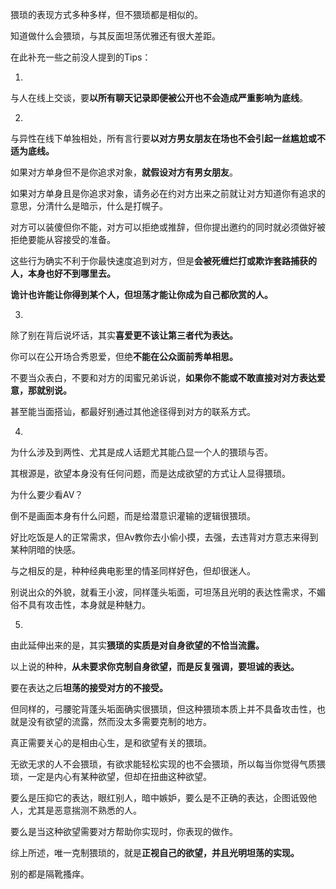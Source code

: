 猥琐的表现方式多种多样，但不猥琐都是相似的。



知道做什么会猥琐，与其反面坦荡优雅还有很大差距。



在此补充一些之前没人提到的Tips：



1.

与人在线上交谈，要**以所有聊天记录即便被公开也不会造成严重影响为底线**。



2.

与异性在线下单独相处，所有言行要**以对方男女朋友在场也不会引起一丝尴尬或不适为底线。**



如果对方单身但不是你追求对象，**就假设对方有男女朋友**。



如果对方单身且是你追求对象，请务必在约对方出来之前就让对方知道你有追求的意思，分清什么是暗示，什么是打幌子。



对方可以装傻但你不能，对方可以拒绝或推辞，但你提出邀约的同时就必须做好被拒绝要能从容接受的准备。



这些行为确实不利于你最快速度追到对方，但是**会被死缠烂打或欺诈套路捕获的人，本身也好不到哪里去。**



**诡计也许能让你得到某个人，但坦荡才能让你成为自己都欣赏的人。**



3.

除了别在背后说坏话，其实**喜爱更不该让第三者代为表达。**



你可以在公开场合秀恩爱，但绝**不能在公众面前秀单相思。**



不要当众表白，不要和对方的闺蜜兄弟诉说，**如果你不能或不敢直接对对方表达爱意，那就别说。**



甚至能当面搭讪，都最好别通过其他途径得到对方的联系方式。



4.

为什么涉及到两性、尤其是成人话题尤其能凸显一个人的猥琐与否。



其根源是，欲望本身没有任何问题，而是达成欲望的方式让人显得猥琐。



为什么要少看AV？ 



倒不是画面本身有什么问题，而是给潜意识灌输的逻辑很猥琐。



好比吃饭是人的正常需求，但Av教你去小偷小摸，去强，去违背对方意志来得到某种阴暗的快感。



与之相反的是，种种经典电影里的情圣同样好色，但却很迷人。



别说出众的外貌，就看王小波，同样蓬头垢面，可坦荡且光明的表达性需求，不媚俗不具有攻击性，本身就是种魅力。



5.

由此延伸出来的是，其实**猥琐的实质是对自身欲望的不恰当流露。**



以上说的种种，**从未要求你克制自身欲望，而是反复强调，要坦诚的表达。**



要在表达之后**坦荡的接受对方的不接受。**



但同样的，弓腰驼背蓬头垢面确实很猥琐，但这种猥琐本质上并不具备攻击性，也就是没有欲望的流露，然而没太多需要克制的地方。



真正需要关心的是相由心生，是和欲望有关的猥琐。



无欲无求的人不会猥琐，有欲求能轻松实现的也不会猥琐，所以每当你觉得气质猥琐，一定是内心有某种欲望，但却在扭曲这种欲望。



要么是压抑它的表达，眼红别人，暗中嫉妒，要么是不正确的表达，企图诋毁他人，尤其是恶意揣测不熟悉的人。



要么是当这种欲望需要对方帮助你实现时，你表现的做作。



综上所述，唯一克制猥琐的，就是**正视自己的欲望，并且光明坦荡的实现。**



别的都是隔靴搔痒。